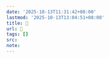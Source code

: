 ```yaml
---
date: '2025-10-13T11:31:42+08:00'
lastmod: '2025-10-13T13:04:51+08:00'
title: 󰪗
url: 󰪗
tags: []
src:
note:
---
```

